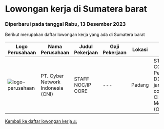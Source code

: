 
  # Lowongan kerja di Sumatera barat

  ### Diperbarui pada tanggal Rabu, 13 Desember 2023

  Berikut merupakan daftar lowongan kerja yang ada di Sumatera barat

  |Logo Perusahaan | Nama Perusahaan | Judul Pekerjaan | Gaji Pekerjaan | Lokasi | Deskripsi | Tanggal diunggah | Pranala |
  | -------------- | --------------- | --------------- | --------- | --------- | -------------- | ------- | ----------- |
  |![logo-perusahaan](https://i.ibb.co/sqvTCh9/112815900-stock-vector-no-image-available-icon-flat-vector.webp)|PT. Cyber Network Indonesia (CNI)|STAFF NOC/IP CORE|---|Padang|STAFF NOC/IP COREQUALIFICATION:• Pendidikan Minimal D1• Mengerti Dasar jaringan• Memahami configurasi Mikrotik, Cisco, Juniper• Memahami Server (OS...|Senin, 13 November 2023|https://www.jobstreet.co.id/id/job/staff-noc-ip-core-1037388873?token=0~af7523d9-f385-4a30-bee1-1abc16c743f2&sectionRank=1&jobId=jobstreet-id-job-1037388873|


  [Kembali ke daftar lowongan kerja 🔙](../README.md#daftar-lowongan-kerja)
  